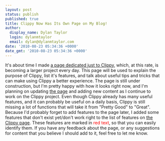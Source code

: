 ```yaml
---
layout: post
status: publish
published: true
title: Clippy Now Has Its Own Page on My Blog!
author:
  display_name: Dylan Taylor
  login: dylanmtaylor
  email: dylan@dylanmtaylor.com
date: '2010-08-23 05:34:36 +0000'
date_gmt: '2010-08-23 05:34:36 +0000'
---
```

<p>It's about time I made <a title="Clippy Clipboard Manager" href="/clippy/">a page dedicated just to Clippy</a>, which, at this rate, is becoming a larger project every day. This page will be used to explain the purpose of Clippy, list it's features, and talk about useful tips and tricks that can make using Clippy a better experience. The page is still under construction, but I'm pretty happy with how it looks right now, and I'm planning on updating <a href="/clippy/">the page</a> and adding new content as I continue to work on the Clippy project. Even though Clippy already has many useful features, and it can probably be useful on a daily basis, Clippy is still missing a lot of functions that will take it from "Pretty Good" to "Great". Because I'd probably forget to add features to the page later, I added some features that don't exist yet/don't work right to the list of features on <a href="/clippy/">the Clippy page</a>. These features are marked in <span style="color:#ff0000;">red text</span>, so that you can easily identify them. If you have any feedback about the page, or any suggestions for content that you believe I should add to it, feel free to let me know.</p>
